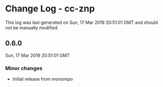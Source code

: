 # Change Log - cc-znp

This log was last generated on Sun, 17 Mar 2019 20:51:01 GMT and should not be manually modified.

## 0.6.0
Sun, 17 Mar 2019 20:51:01 GMT

### Minor changes

- Initial release from monorepo

